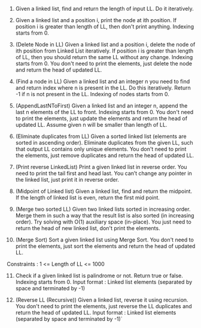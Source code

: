 1. Given a linked list, find and return the length of input LL. Do it iteratively.

2. Given a linked list and a position i, print the node at ith position.
If position i is greater than length of LL, then don't print anything.
Indexing starts from 0.

3. (Delete Node in LL) Given a linked list and a position i, delete the node of ith position from Linked List iteratively.
If position i is greater than length of LL, then you should return the same LL without any change.
Indexing starts from 0. You don't need to print the elements, just delete the node and return the head of updated LL.

4. (Find a node in LL) Given a linked list and an integer n you need to find and return index where n is present in the LL. Do this iteratively.
Return -1 if n is not present in the LL.
Indexing of nodes starts from 0.

5. (AppendLastNToFirst) Given a linked list and an integer n, append the last n elements of the LL to front.
Indexing starts from 0. You don't need to print the elements, just update the elements and return the head of updated LL.
Assume given n will be smaller than length of LL.

6. (Eliminate duplicates from LL) Given a sorted linked list (elements are sorted in ascending order). Eliminate duplicates from the given LL, such that output LL contains only unique elements.
You don't need to print the elements, just remove duplicates and return the head of updated LL.

7. (Print reverse LinkedList) Print a given linked list in reverse order. You need to print the tail first and head last. You can’t change any pointer in the linked list, just print it in reverse order.

8. (Midpoint of Linked list) Given a linked list, find and return the midpoint.
If the length of linked list is even, return the first mid point.

9. (Merge two sorted LL) Given two linked lists sorted in increasing order. Merge them in such a way that the result list is also sorted (in increasing order).
Try solving with O(1) auxiliary space (in-place). You just need to return the head of new linked list, don't print the elements.

10. (Merge Sort) Sort a given linked list using Merge Sort.
You don't need to print the elements, just sort the elements and return the head of updated LL.

Constraints :
1 <= Length of LL <= 1000

11. Check if a given linked list is palindrome or not. Return true or false.
Indexing starts from 0.
Input format : Linked list elements (separated by space and terminated by -1)

12. (Reverse LL (Recursive)) Given a linked list, reverse it using recursion.
You don't need to print the elements, just reverse the LL duplicates and return the head of updated LL.
Input format : Linked list elements (separated by space and terminated by -1)`
